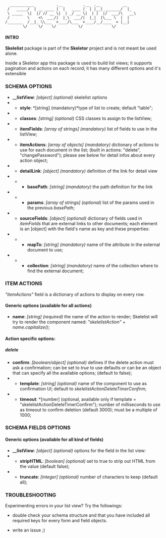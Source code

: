       ___________          .__         .__  .__          __
     /   _____/  | __ ____ |  |   ____ |  | |__| _______/  |_
     \ _____  \|  |/ // __ \|  | _/ __ \|  | |  |/  ___/\   __\
     /        \    <\  ___/|  |_\  ___/|  |_|  |\___ \  |  |
    /_______  /__|_ \\___  >____/\___  >____/__/____  > |__|
            \/     \/    \/          \/             \/

#### INTRO
**Skelelist** package is part of the **Skeletor** project and is not meant be used alone.

Inside a Skeletor app this package is used to build list views; it supports pagination and actions on each record; it has many different options and it's extensible

### SCHEMA OPTIONS

- **__listView**: *[object] (optional)* skelelist options
- - **style**: *[string] (mandatory)*type of list to create; default "table";
- - **classes**: *[string] (optional)* CSS classes to assign to the listView;
- - **itemFields**: *[array of strings] (mandatory)* list of fields to use in the listView;
- - **itemActions**: *[array of objects] (mandatory)* dictionary of actions to use for each document in the list; (built in actions: "delete", "changePassword"); please see below for detail infos about every action object;
- - **detailLink**: *[object] (mandatory)* definition of the link for detail view
- - - **basePath**: *[string] (mandatory)* the path definition for the link
- - - **params**: *[array of strings] (optional)* list of the params used in the previous *basePath*;
- - **sourceFields**: *[object] (optional)* dictionary of fields used in *itemFields* that are external links to other documents; each element is an [object] with the field's name as key and these properties:
- - - **mapTo**: *[string] (mandatory)* name of the attribute in the external document to use;
- - - **collection**: *[string] (mandatory)* name of the collection where to find the external document;


### ITEM ACTIONS

*"itemActions"* field is a dictionary of actions to display on every row.

#### Generic options (available for all actions)

- **name**: *[string] (required)* the name of the action to render; Skelelist will try to render the component named: *"skelelistAction" + name.capitalize()*;

#### Action specific options:

##### delete

- **confirm**: *[boolean/object] (optional)* defines if the delete action must ask a confirmation; can be set to *true* to use defaults or can be an object that can specify all the available options; (default to false);
- - **template**: *[string] (optional)* name of the component to use as confirmation UI; default to *skelelistActionDeleteTimerConfirm*;
- - **timeout**: *[number] (optional, available only if template = "skelelistActionDeleteTimerConfirm"); number of milliseconds to use as timeout to confirm deletion (default 3000); must be a multiple of 1000;


### SCHEMA FIELDS OPTIONS

#### Generic options (available for all kind of fields)

- **__listView**: *[object] (optional)* options for the field in the list view:
- - **stripHTML**: *[boolean] (optional)* set to true to strip out HTML from the value (default false);
- - **truncate**: *[integer] (optional)* number of characters to keep (default all);




### TROUBLESHOOTING

Experimenting errors in your list view? Try the followings:

- double check your schema structure and that you have included all required keys for every form and field objects.

- write an issue ;)
